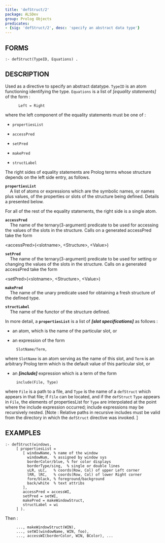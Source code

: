 ```yaml
---
title: 'defStruct/2'
package: ALSDev
group: Prolog Objects
predicates:
- {sig: 'defStruct/2', desc: 'specify an abstract data type'}
---
```


## FORMS
```
:- defStruct(TypeID, Equations) .
```
## DESCRIPTION

Used as a directive to specify an abstract datatype.  `TypeID` is an atom functioning identifying the type.  `Equations` is a list of _[equality statements]_ of the form :
```
      Left = Right
```
where the left component of the equality statements must be one of :

- `propertiesList`

- `accessPred`

- `setPred`

- `makePred`

- `structLabel`

The right sides of equality statements are Prolog terms whose structure depends on the left side entry, as follows.

**`propertiesList`**
<br>&nbsp;&nbsp;&nbsp;&nbsp;A list of atoms or expressions which are the symbolic names, or names plus values, of the properties or slots of the structure being defined. Details a presented below.

For all of the rest of the equality statements, the right side is a single atom.

**`accessPred`**
<br>&nbsp;&nbsp;&nbsp;&nbsp;The name of the ternary(3-argument) predicate to be used for accessing the values of the slots in the structure. Calls on a generated accessPred take the form

&lt;accessPred&gt;(&lt;slotname&gt;, &lt;Structure&gt;, &lt;Value&gt;)

**`setPred`**
<br>&nbsp;&nbsp;&nbsp;&nbsp;The name of the ternary(3-argument) predicate to be used for setting or changing the values of the slots in the structure. Calls on a generated accessPred take the form

&lt;setPred&gt;(&lt;slotname&gt;, &lt;Structure&gt;, &lt;Value&gt;)

**`makePred`**
<br>&nbsp;&nbsp;&nbsp;&nbsp;The name of the unary predicate used for obtaining a fresh structure of the defined type.

**`structLabel`**
<br>&nbsp;&nbsp;&nbsp;&nbsp;The name of the functor of the structure defined.

In more detail, a **`propertiesList`** is a list of **_[slot  specifications]_** as follows :

- an atom, which is the name of the particular slot, or

- an expression of the form
```
     SlotName/Term,
```
where `SlotName` is an atom serving as the name of this slot, and `Term` is an arbitrary Prolog term which is the default value of this particular slot, or

- an
**_[include]_**
expression which is a term of the form
```
     include(File, Type)
```
where `File` is a path to a file, and `Type` is the name of a `defStruct` which appears in that file; if `File` can be located, and if the `defStruct` `Type` appears in `File`, the elements of propertiesList for `Type` are interpolated at the point where the include expression occurred; include expressions may be recursively nested. [Note : Relative paths in recursive includes must be valid from the directory in which the `defStruct` directive was invoked. ]

## EXAMPLES
```
:- defStruct(windows,
     [ propertiesList =
        [ windowName, % name of the window
          windowNum,  % assigned by window sys
          borderColor/blue, % for color displays
          borderType/sing,  % single or double lines
          uLR, uLC,   % coords(Row, Col) of upper Left corner
          lRR, lRC,   % coords(Row, Col) of lower Right corner
          fore/black, % foreground/background
          back/white  % text attribs
        ],
        accessPred = accessWI,
        setPred = setWI,
        makePred = makeWindowStruct,
        structLabel = wi
     ] ).
```
Then :
```
     ..., makeWindowStruct(WIN),
     ..., setWI(windowName, WIN, foo),
     ..., accessWI(borderColor, WIN, BColor), ...
```


